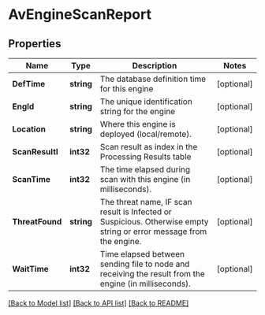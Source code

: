 # AvEngineScanReport

## Properties

Name | Type | Description | Notes
------------ | ------------- | ------------- | -------------
**DefTime** | **string** | The database definition time for this engine | [optional] 
**EngId** | **string** | The  unique identification string for the engine | [optional] 
**Location** | **string** | Where this engine is deployed (local/remote). | [optional] 
**ScanResultI** | **int32** | Scan result as index in the Processing Results table | [optional] 
**ScanTime** | **int32** | The time elapsed during scan with this engine (in milliseconds). | [optional] 
**ThreatFound** | **string** | The threat name, IF scan result is Infected or Suspicious. Otherwise empty string or error message from the engine. | [optional] 
**WaitTime** | **int32** | Time elapsed between sending file to node and receiving the result from the engine (in milliseconds). | [optional] 

[[Back to Model list]](../README.md#documentation-for-models) [[Back to API list]](../README.md#documentation-for-api-endpoints) [[Back to README]](../README.md)


